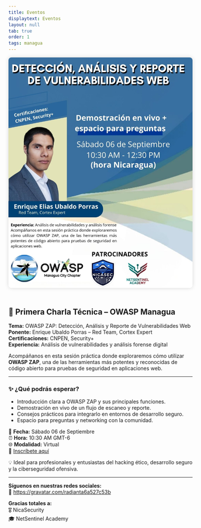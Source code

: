 ```yaml
---
title: Eventos
displaytext: Eventos
layout: null
tab: true
order: 1
tags: managua
---
```


<div style="text-align: center;">
  <img src="/assets/images/event_images/charla-01.jpg" alt="Banner de la charla OWASP ZAP" style="max-width: 100%; border-radius: 8px; box-shadow: 0 0 12px rgba(0,0,0,0.15); margin-bottom: 20px;">
</div>

## 🚨 Primera Charla Técnica – OWASP Managua

**Tema:** OWASP ZAP: Detección, Análisis y Reporte de Vulnerabilidades Web  
**Ponente:** Enrique Ubaldo Porras – Red Team, Cortex Expert  
**Certificaciones:** CNPEN, Security+  
**Experiencia:** Análisis de vulnerabilidades y análisis forense digital

Acompáñanos en esta sesión práctica donde exploraremos cómo utilizar **OWASP ZAP**, una de las herramientas más potentes y reconocidas de código abierto para pruebas de seguridad en aplicaciones web.

---

### ✨ ¿Qué podrás esperar?

- Introducción clara a OWASP ZAP y sus principales funciones.  
- Demostración en vivo de un flujo de escaneo y reporte.  
- Consejos prácticos para integrarlo en entornos de desarrollo seguro.  
- Espacio para preguntas y networking con la comunidad.

📅 **Fecha:** Sábado 06 de Septiembre  
⏰ **Hora:** 10:30 AM GMT-6  
🌐 **Modalidad:** Virtual  
🔗 [Inscríbete aquí](https://www.meetup.com/owasp-managua-chapter/events/310420473/?utm_medium=referral&utm_campaign=share-btn_savedevents_share_modal&utm_source=link&utm_version=v2)

💡 Ideal para profesionales y entusiastas del hacking ético, desarrollo seguro y la ciberseguridad ofensiva.

---

**Síguenos en nuestras redes sociales:**  
🔗 https://gravatar.com/radianta6a527c53b

**Gracias totales a:**  
🎖️ NicaSecurity  
🎓 NetSentinel Academy